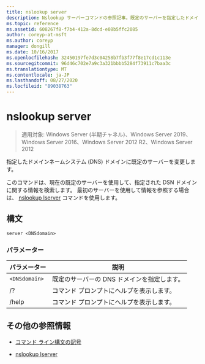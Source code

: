 ```yaml
---
title: nslookup server
description: Nslookup サーバーコマンドの参照記事。既定のサーバーを指定したドメインネームシステム (DNS) ドメインに変更します。
ms.topic: reference
ms.assetid: 608267f8-f7b4-412a-8dcd-e08b5ffc2085
author: coreyp-at-msft
ms.author: coreyp
manager: dongill
ms.date: 10/16/2017
ms.openlocfilehash: 32450197fe7d3c04258b7fb3f77f8e17cd1c113e
ms.sourcegitcommit: 96d46c702e7a9c3a321bbbb5284f73911c7baa3c
ms.translationtype: MT
ms.contentlocale: ja-JP
ms.lasthandoff: 08/27/2020
ms.locfileid: "89038763"
---
```

# <a name="nslookup-server"></a>nslookup server

> 適用対象: Windows Server (半期チャネル)、Windows Server 2019、Windows Server 2016、Windows Server 2012 R2、Windows Server 2012

指定したドメインネームシステム (DNS) ドメインに既定のサーバーを変更します。

このコマンドは、現在の既定のサーバーを使用して、指定された DSN ドメインに関する情報を検索します。 最初のサーバーを使用して情報を参照する場合は、 [nslookup lserver](nslookup-lserver.md) コマンドを使用します。

## <a name="syntax"></a>構文

```
server <DNSdomain>
```

### <a name="parameters"></a>パラメーター

| パラメーター | 説明 |
| --------- | ----------- |
| `<DNSdomain>` | 既定のサーバーの DNS ドメインを指定します。 |
| /? | コマンド プロンプトにヘルプを表示します。 |
| /help | コマンド プロンプトにヘルプを表示します。 |

## <a name="additional-references"></a>その他の参照情報

- [コマンド ライン構文の記号](command-line-syntax-key.md)

- [nslookup lserver](nslookup-lserver.md)
